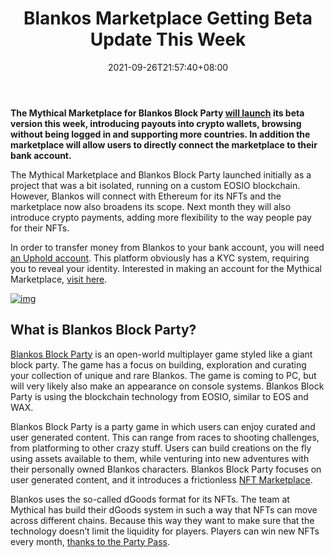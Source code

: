 ﻿---
title: "Blankos Marketplace Getting Beta Update This Week"
date: 2021-09-26T21:57:40+08:00
lastmod: 2021-09-26T16:45:40+08:00
draft: false
authors: ["Luciana"]
description: "The Mythical Marketplace for Blankos Block Party will launch its beta version this week, introducing payouts into crypto wallets, browsing without being logged in and supporting more countries. In addition the marketplace will allow users to directly connect the marketplace to their bank account."
featuredImage: "blankos-marketplace-getting-beta-update-this-week.png"
tags: ["Strategy Games","Play to Earn"]
categories: ["news"]
news: ["Strategy Games"]
weight: 
lightgallery: true
pinned: false
recommend: false
recommend1: false
---

**The Mythical Marketplace for Blankos Block Party [will launch](https://blog.blankos.com/mythical-marketplace-enters-beta) its beta version this week, introducing payouts into crypto wallets, browsing without being logged in and supporting more countries. In addition the marketplace will allow users to directly connect the marketplace to their bank account.**

The Mythical Marketplace and Blankos Block Party launched initially as a project that was a bit isolated, running on a custom EOSIO blockchain. However, Blankos will connect with Ethereum for its NFTs and the marketplace now also broadens its scope. Next month they will also introduce crypto payments, adding more flexibility to the way people pay for their NFTs.

In order to transfer money from Blankos to your bank account, you will need [an Uphold account](https://uphold.com/). This platform obviously has a KYC system, requiring you to reveal your identity. Interested in making an account for the Mythical Marketplace, [visit here](https://mythical.market/).

[![img](http://www.playtoearn.online/wp-content/uploads/2021/01/splinterlands-ad-banner-1024x192.png)](https://splinterlands.com/?ref=disciple_289135)

## What is Blankos Block Party?

[Blankos Block Party](https://www.playtoearn.online/tag/blankos-block-party/) is an open-world multiplayer game styled like a giant block party. The game has a focus on building, exploration and curating your collection of unique and rare Blankos. The game is coming to PC, but will very likely also make an appearance on console systems. Blankos Block Party is using the blockchain technology from EOSIO, similar to EOS and WAX.

Blankos Block Party is a party game in which users can enjoy curated and user generated content. This can range from races to shooting challenges, from platforming to other crazy stuff. Users can build creations on the fly using assets available to them, while venturing into new adventures with their personally owned Blankos characters. Blankos Block Party focuses on user generated content, and it introduces a frictionless [NFT Marketplace](https://www.playtoearn.online/tag/nft-marketplace/).

Blankos uses the so-called dGoods format for its NFTs. The team at Mythical has build their dGoods system in such a way that NFTs can move across different chains. Because this way they want to make sure that the technology doesn’t limit the liquidity for players. Players can win new NFTs every month, [thanks to the Party Pass](https://www.playtoearn.online/2021/08/20/next-blankos-party-pass-offers-7-nft-rewards/).